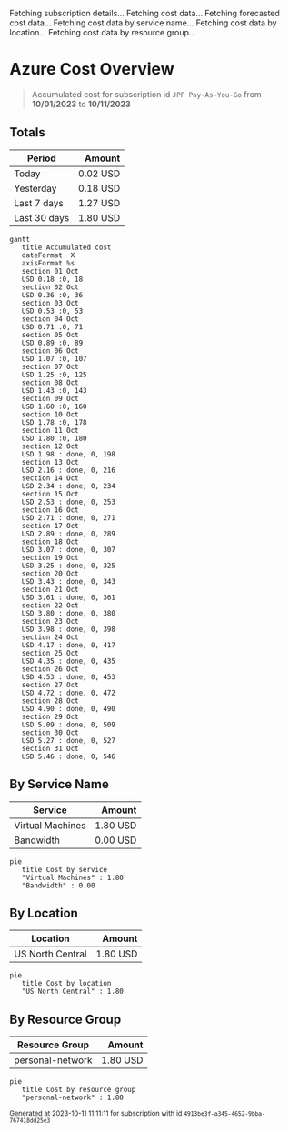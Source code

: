 Fetching subscription details...
Fetching cost data...
Fetching forecasted cost data...
Fetching cost data by service name...
Fetching cost data by location...
Fetching cost data by resource group...
# Azure Cost Overview

> Accumulated cost for subscription id `JPF Pay-As-You-Go` from **10/01/2023** to **10/11/2023**

## Totals

|Period|Amount|
|---|---:|
|Today|0.02 USD|
|Yesterday|0.18 USD|
|Last 7 days|1.27 USD|
|Last 30 days|1.80 USD|

```mermaid
gantt
   title Accumulated cost
   dateFormat  X
   axisFormat %s
   section 01 Oct
   USD 0.18 :0, 18
   section 02 Oct
   USD 0.36 :0, 36
   section 03 Oct
   USD 0.53 :0, 53
   section 04 Oct
   USD 0.71 :0, 71
   section 05 Oct
   USD 0.89 :0, 89
   section 06 Oct
   USD 1.07 :0, 107
   section 07 Oct
   USD 1.25 :0, 125
   section 08 Oct
   USD 1.43 :0, 143
   section 09 Oct
   USD 1.60 :0, 160
   section 10 Oct
   USD 1.78 :0, 178
   section 11 Oct
   USD 1.80 :0, 180
   section 12 Oct
   USD 1.98 : done, 0, 198
   section 13 Oct
   USD 2.16 : done, 0, 216
   section 14 Oct
   USD 2.34 : done, 0, 234
   section 15 Oct
   USD 2.53 : done, 0, 253
   section 16 Oct
   USD 2.71 : done, 0, 271
   section 17 Oct
   USD 2.89 : done, 0, 289
   section 18 Oct
   USD 3.07 : done, 0, 307
   section 19 Oct
   USD 3.25 : done, 0, 325
   section 20 Oct
   USD 3.43 : done, 0, 343
   section 21 Oct
   USD 3.61 : done, 0, 361
   section 22 Oct
   USD 3.80 : done, 0, 380
   section 23 Oct
   USD 3.98 : done, 0, 398
   section 24 Oct
   USD 4.17 : done, 0, 417
   section 25 Oct
   USD 4.35 : done, 0, 435
   section 26 Oct
   USD 4.53 : done, 0, 453
   section 27 Oct
   USD 4.72 : done, 0, 472
   section 28 Oct
   USD 4.90 : done, 0, 490
   section 29 Oct
   USD 5.09 : done, 0, 509
   section 30 Oct
   USD 5.27 : done, 0, 527
   section 31 Oct
   USD 5.46 : done, 0, 546
```

## By Service Name

|Service|Amount|
|---|---:|
|Virtual Machines|1.80 USD|
|Bandwidth|0.00 USD|

```mermaid
pie
   title Cost by service
   "Virtual Machines" : 1.80
   "Bandwidth" : 0.00
```

## By Location

|Location|Amount|
|---|---:|
|US North Central|1.80 USD|

```mermaid
pie
   title Cost by location
   "US North Central" : 1.80
```

## By Resource Group

|Resource Group|Amount|
|---|---:|
|personal-network|1.80 USD|

```mermaid
pie
   title Cost by resource group
   "personal-network" : 1.80
```

<sup>Generated at 2023-10-11 11:11:11 for subscription with id `4913be3f-a345-4652-9bba-767418dd25e3`</sup>
